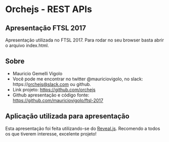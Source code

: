 # Orchejs - REST APIs

## Apresentação FTSL 2017

Apresentação utilizada no FTSL 2017. Para rodar no seu browser basta abrir o arquivo index.html.

## Sobre

- Mauricio Gemelli Vigolo
- Você pode me encontrar no twitter @mauriciovigolo, no slack: https://orchejs@slack.com ou github.
- Link projeto: https://github.com/orchejs
- Github apresentação e código fonte: https://github.com/mauriciovigolo/ftsl-2017

## Aplicação utilizada para apresentação

Esta apresentação foi feita utilizando-se do [Reveal.js](http://lab.hakim.se/reveal-js/). Recomendo a todos os que tiverem interesse, excelente projeto! 
